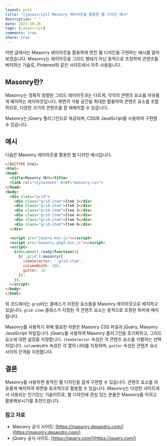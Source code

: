 ```yaml
---
layout: post
title: "[javascript] Masonry 레이아웃을 활용한 웹 디자인 예시"
description: " "
date: 2023-10-26
tags: [javascript]
comments: true
share: true
---
```


이번 글에서는 Masonry 레이아웃을 활용하여 멋진 웹 디자인을 구현하는 예시를 알아보겠습니다. Masonry는 레이아웃을 그리드 형태가 아닌 동적으로 조정하여 콘텐츠를 배치하는 기술로, Pinterest와 같은 사이트에서 자주 사용됩니다.

## Masonry란?

Masonry는 정확히 정렬된 그리드 레이아웃과는 다르게, 각각의 콘텐츠 요소를 자유롭게 배치하는 레이아웃입니다. 화면의 가용 공간을 최대한 활용하여 콘텐츠 요소를 조합하므로, 다양한 크기의 콘텐츠를 잘 재배치할 수 있습니다.

Masonry는 jQuery 플러그인으로 제공되며, CSS와 JavaScript를 사용하여 구현할 수 있습니다.

## 예시

다음은 Masonry 레이아웃을 활용한 웹 디자인 예시입니다.

```html
<!DOCTYPE html>
<html>
<head>
  <title>Masonry 예시</title>
  <link rel="stylesheet" href="masonry.css">
</head>
<body>
  <div class="grid">
    <div class="grid-item">Item 1</div>
    <div class="grid-item">Item 2</div>
    <div class="grid-item">Item 3</div>
    <div class="grid-item">Item 4</div>
    <div class="grid-item">Item 5</div>
    <div class="grid-item">Item 6</div>
  </div>

  <script src="jquery.min.js"></script>
  <script src="masonry.pkgd.min.js"></script>
  <script>
    $(document).ready(function(){
      $('.grid').masonry({
        itemSelector: '.grid-item',
        columnWidth: 200,
        gutter: 10
      });
    });
  </script>
</body>
</html>
```

위 코드에서는 `grid`라는 클래스가 지정된 요소들을 Masonry 레이아웃으로 배치하고 있습니다. `grid-item` 클래스가 지정된 각 콘텐츠 요소는 동적으로 조정된 위치에 배치됩니다.

Masonry를 사용하기 위해 필요한 자원은 Masonry CSS 파일과 jQuery, Masonry JavaScript 파일입니다. jQuery를 사용하여 Masonry 플러그인을 초기화하고, 그리드 요소에 대한 설정을 지정합니다. `itemSelector` 속성은 각 콘텐츠 요소를 식별하는 선택자입니다. `columnWidth` 속성은 각 열의 너비를 지정하며, `gutter` 속성은 콘텐츠 요소 사이의 간격을 지정합니다.

## 결론

Masonry를 사용하면 동적인 웹 디자인을 쉽게 구현할 수 있습니다. 콘텐츠 요소를 자유롭게 배치하여 화면을 효과적으로 활용할 수 있습니다. Masonry는 다양한 사이트에서 사용되는 인기있는 기술이므로, 웹 디자인에 관심 있는 분들은 Masonry를 익히고 활용해보시기를 추천드립니다.

### 참고 자료

- Masonry 공식 사이트: [https://masonry.desandro.com/](https://masonry.desandro.com/)
- jQuery 공식 사이트: [https://jquery.com/](https://jquery.com/)